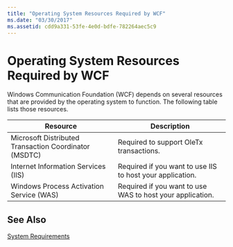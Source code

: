 ```yaml
---
title: "Operating System Resources Required by WCF"
ms.date: "03/30/2017"
ms.assetid: cdd9a331-53fe-4e0d-bdfe-782264aec5c9
---
```

# Operating System Resources Required by WCF
Windows Communication Foundation (WCF) depends on several resources that are provided by the operating system to function. The following table lists those resources.  


|Resource|Description|  
|--------------|-----------------|  
|Microsoft Distributed Transaction Coordinator (MSDTC)|Required to support OleTx transactions.|  
|Internet Information Services (IIS)|Required if you want to use IIS to host your application.|  
|Windows Process Activation Service (WAS)|Required if you want to use WAS to host your application.|  

## See Also  
 [System Requirements](../../../docs/framework/wcf/wcf-system-requirements.md)
